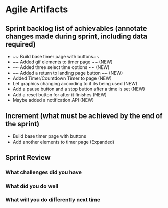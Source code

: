 # Agile Artifacts 

## Sprint backlog list of achievables (annotate changes made during sprint, including data required)
- ~~ Build base timer page with buttons~~
- ~~ Added gif elements to timer page ~~ (NEW)
- ~~ Added three select time options ~~ (NEW)
- ~~ Added a return to landing page button ~~ (NEW)
- Added Timer/Countdown Timer to page (NEW)
- Let graphics changing according to if its being used (NEW)
- Add a pause button and a stop button after a time is set (NEW)
- Add a reset button for after it finishes (NEW)
- Maybe added a notification API (NEW)


## Increment (what must be achieved by the end of the sprint)
- Build base timer page with buttons
- Add another elements to timer page (Expanded)


## Sprint Review 
### What challenges did you have

### What did you do well

### What will you do differently next time
